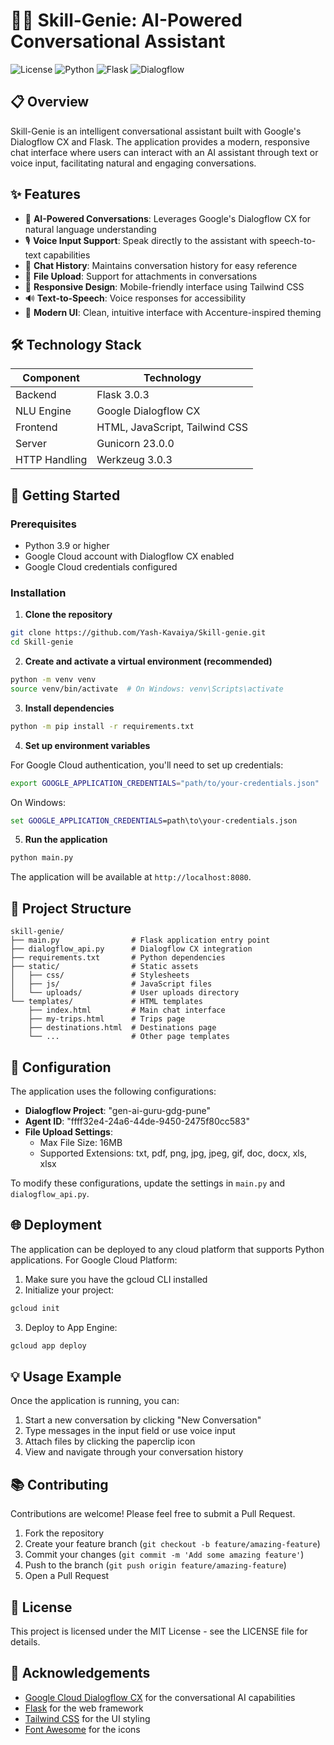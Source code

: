 # 🧞‍♂️ Skill-Genie: AI-Powered Conversational Assistant

![License](https://img.shields.io/badge/License-MIT-blue.svg)
![Python](https://img.shields.io/badge/Python-3.9+-yellow.svg)
![Flask](https://img.shields.io/badge/Flask-3.0.3-green.svg)
![Dialogflow](https://img.shields.io/badge/Dialogflow-CX-orange.svg)

## 📋 Overview

Skill-Genie is an intelligent conversational assistant built with Google's Dialogflow CX and Flask. The application provides a modern, responsive chat interface where users can interact with an AI assistant through text or voice input, facilitating natural and engaging conversations.

## ✨ Features

- 🤖 **AI-Powered Conversations**: Leverages Google's Dialogflow CX for natural language understanding
- 🎙️ **Voice Input Support**: Speak directly to the assistant with speech-to-text capabilities
- 💬 **Chat History**: Maintains conversation history for easy reference
- 📎 **File Upload**: Support for attachments in conversations
- 📱 **Responsive Design**: Mobile-friendly interface using Tailwind CSS
- 🔊 **Text-to-Speech**: Voice responses for accessibility
- 🎨 **Modern UI**: Clean, intuitive interface with Accenture-inspired theming

## 🛠️ Technology Stack

| Component | Technology |
|-----------|------------|
| Backend | Flask 3.0.3 |
| NLU Engine | Google Dialogflow CX |
| Frontend | HTML, JavaScript, Tailwind CSS |
| Server | Gunicorn 23.0.0 |
| HTTP Handling | Werkzeug 3.0.3 |

## 🚀 Getting Started

### Prerequisites

- Python 3.9 or higher
- Google Cloud account with Dialogflow CX enabled
- Google Cloud credentials configured

### Installation

1. **Clone the repository**

```bash
git clone https://github.com/Yash-Kavaiya/Skill-genie.git
cd Skill-genie
```

2. **Create and activate a virtual environment (recommended)**

```bash
python -m venv venv
source venv/bin/activate  # On Windows: venv\Scripts\activate
```

3. **Install dependencies**

```bash
python -m pip install -r requirements.txt
```

4. **Set up environment variables**

For Google Cloud authentication, you'll need to set up credentials:

```bash
export GOOGLE_APPLICATION_CREDENTIALS="path/to/your-credentials.json"
```

On Windows:
```cmd
set GOOGLE_APPLICATION_CREDENTIALS=path\to\your-credentials.json
```

5. **Run the application**

```bash
python main.py
```

The application will be available at `http://localhost:8080`.

## 🧩 Project Structure

```
skill-genie/
├── main.py                # Flask application entry point
├── dialogflow_api.py      # Dialogflow CX integration
├── requirements.txt       # Python dependencies
├── static/                # Static assets
│   ├── css/               # Stylesheets
│   ├── js/                # JavaScript files
│   └── uploads/           # User uploads directory
└── templates/             # HTML templates
    ├── index.html         # Main chat interface
    ├── my-trips.html      # Trips page
    ├── destinations.html  # Destinations page
    └── ...                # Other page templates
```

## 🔧 Configuration

The application uses the following configurations:

- **Dialogflow Project**: "gen-ai-guru-gdg-pune"
- **Agent ID**: "ffff32e4-24a6-44de-9450-2475f80cc583"
- **File Upload Settings**:
  - Max File Size: 16MB
  - Supported Extensions: txt, pdf, png, jpg, jpeg, gif, doc, docx, xls, xlsx

To modify these configurations, update the settings in `main.py` and `dialogflow_api.py`.

## 🌐 Deployment

The application can be deployed to any cloud platform that supports Python applications. For Google Cloud Platform:

1. Make sure you have the gcloud CLI installed
2. Initialize your project:
```bash
gcloud init
```
3. Deploy to App Engine:
```bash
gcloud app deploy
```

## 💡 Usage Example

Once the application is running, you can:

1. Start a new conversation by clicking "New Conversation"
2. Type messages in the input field or use voice input
3. Attach files by clicking the paperclip icon
4. View and navigate through your conversation history

## 📚 Contributing

Contributions are welcome! Please feel free to submit a Pull Request.

1. Fork the repository
2. Create your feature branch (`git checkout -b feature/amazing-feature`)
3. Commit your changes (`git commit -m 'Add some amazing feature'`)
4. Push to the branch (`git push origin feature/amazing-feature`)
5. Open a Pull Request

## 📄 License

This project is licensed under the MIT License - see the LICENSE file for details.

## 🙏 Acknowledgements

- [Google Cloud Dialogflow CX](https://cloud.google.com/dialogflow) for the conversational AI capabilities
- [Flask](https://flask.palletsprojects.com/) for the web framework
- [Tailwind CSS](https://tailwindcss.com/) for the UI styling
- [Font Awesome](https://fontawesome.com/) for the icons